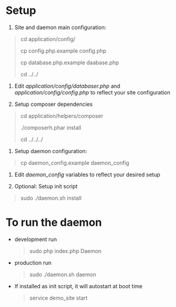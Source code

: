 Setup
=========================
1. Site and daemon main configuration:
  > cd application/config/
  >
  > cp config.php.example config.php
  >
  > cp database.php.example daabase.php
  >
  > cd ../../

1. Edit *application/config/databaser.php* and *application/config/config.php* to reflect your site configuration

1. Setup composer dependencies
  > cd application/helpers/composer
  >
  > ./composerh.phar install
  >
  > cd ../../../

1. Setup daemon configuration:
  > cp daemon_config.example daemon_config

1. Edit *daemon_config* variables to reflect your desired setup

1. Optional: Setup init script
  > sudo ./daemon.sh install

To run the daemon
==============
- development run
  > sudo php index.php Daemon

- production run
  > sudo ./daemon.sh daemon

- If installed as init script, it will autostart at boot time
  > service demo_site start
